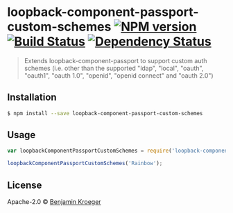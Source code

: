 # loopback-component-passport-custom-schemes [![NPM version][npm-image]][npm-url] [![Build Status][travis-image]][travis-url] [![Dependency Status][daviddm-image]][daviddm-url]
> Extends loopback-component-passport to support custom auth schemes (i.e. other than the supported &#34;ldap&#34;, &#34;local&#34;, &#34;oauth&#34;, &#34;oauth1&#34;, &#34;oauth 1.0&#34;, &#34;openid&#34;, &#34;openid connect&#34; and &#34;oauth 2.0&#34;)

## Installation

```sh
$ npm install --save loopback-component-passport-custom-schemes
```

## Usage

```js
var loopbackComponentPassportCustomSchemes = require('loopback-component-passport-custom-schemes');

loopbackComponentPassportCustomSchemes('Rainbow');
```
## License

Apache-2.0 © [Benjamin Kroeger]()


[npm-image]: https://badge.fury.io/js/loopback-component-passport-custom-schemes.svg
[npm-url]: https://npmjs.org/package/loopback-component-passport-custom-schemes
[travis-image]: https://travis-ci.org/benkroeger/loopback-component-passport-custom-schemes.svg?branch=master
[travis-url]: https://travis-ci.org/benkroeger/loopback-component-passport-custom-schemes
[daviddm-image]: https://david-dm.org/benkroeger/loopback-component-passport-custom-schemes.svg?theme=shields.io
[daviddm-url]: https://david-dm.org/benkroeger/loopback-component-passport-custom-schemes
